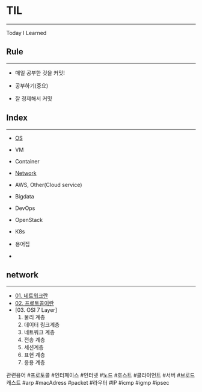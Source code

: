 # TIL
---
 Today I Learned


## Rule
---
- 매일 공부한 것을 커밋!

- 공부하기(중요)
- 잘 정제해서 커밋


## Index
---
- [OS](#OS)
- VM
- Container
- [Network](#Network)
- AWS, Other(Cloud service)
- Bigdata
- DevOps
- OpenStack
- K8s
- 용어집

- 




## network
---
- [01. 네트워크란](Network/01_NETWORK.md)
- [02. 프로토콜이란](Network/02_Protocol.md)
- [03. OSI 7 Layer]
	1. 물리 계층
	2. 데이터 링크계층
	3. 네트워크 계층
	4. 전송 계층
	5. 세션계층
	6. 표현 계층
	7. 응용 계층



관련용어
#프로토콜 #인터페이스 #인터넷 #노드 #호스트  #클라이언트 #서버 #브로드캐스트 #arp
#macAdress #packet #라우터 #IP #icmp #igmp #ipsec 
